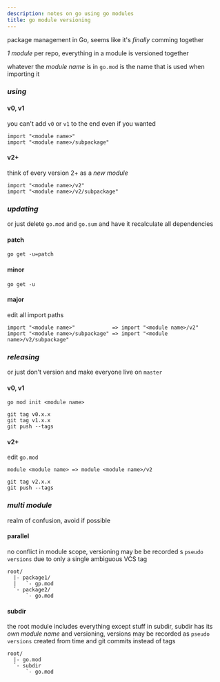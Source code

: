 ```yaml
---
description: notes on go using go modules
title: go module versioning
---
```

package management in Go,
seems like it's _finally_ comming together

_1 module_ per repo,
everything in a module is versioned together

whatever the _module name_ is in `go.mod` is the name that is used when importing it

### _using_

#### v0, v1

you can't add `v0` or `v1` to the end even if you wanted

```
import "<module name>"
import "<module name>/subpackage"
```

#### v2+

think of every version 2+ as a _new module_

```
import "<module name>/v2"
import "<module name>/v2/subpackage"
```

### _updating_

or just delete `go.mod` and `go.sum` and have it recalculate all dependencies

#### patch

```
go get -u=patch
```

#### minor

```
go get -u
```

#### major

edit all import paths

```
import "<module name>"            => import "<module name>/v2"
import "<module name>/subpackage" => import "<module name>/v2/subpackage"
```

### _releasing_

or just don't version and make everyone live on `master`

#### v0, v1

```
go mod init <module name>

git tag v0.x.x
git tag v1.x.x
git push --tags
```

#### v2+

edit `go.mod`

```
module <module name> => module <module name>/v2
```

```
git tag v2.x.x
git push --tags
```

### _multi module_

realm of confusion,
avoid if possible

#### parallel

no conflict in module scope,
versioning may be be recorded s `pseudo versions` due to only a single ambiguous VCS tag

```
root/
  |- package1/
  |   `- gp.mod
  `- package2/
      `- go.mod
```

#### subdir

the root module includes everything except stuff in subdir,
subdir has its _own module name_ and versioning,
versions may be recorded as `pseudo versions` created from time and git commits instead of tags

```
root/
  |- go.mod
  `- subdir
      `- go.mod
```